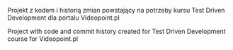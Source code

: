 Projekt z kodem i historią zmian powstający na potrzeby kursu Test Driven Development dla portalu Videopoint.pl

Project with code and commit history created for Test Driven Development course for Videopoint.pl